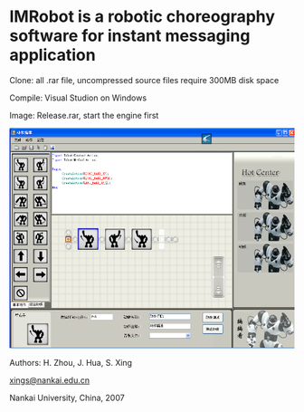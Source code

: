 # IMRobot is a robotic choreography software for instant messaging application

Clone: all .rar file, uncompressed source files require 300MB disk space

Compile: Visual Studion on Windows

Image: Release.rar, start the engine first

<p align="center">
  <img width="512" height="389" src=".//actionImage.bmp">
</p>

Authors: H. Zhou, J. Hua, S. Xing

xings@nankai.edu.cn

Nankai University, China, 2007
